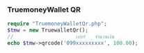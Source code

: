 ### TruemoneyWallet QR

```php
require "TruemoneyWalletQr.php";
$tmw = new TruewalletQr();
//	    	          เบอร์   จำนวนเงิน
echo $tmw->qrcode('099xxxxxxxxx', 100.00);
```
